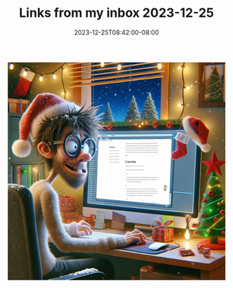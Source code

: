 ﻿---
layout: post
title:  "Links from my inbox 2023-12-25"
date:   2023-12-25T08:42:00-08:00
categories: links
---

![image-20231225084250136](./2023-12-25-links-from-my-inbox.assets/image-20231225084250136.png)
